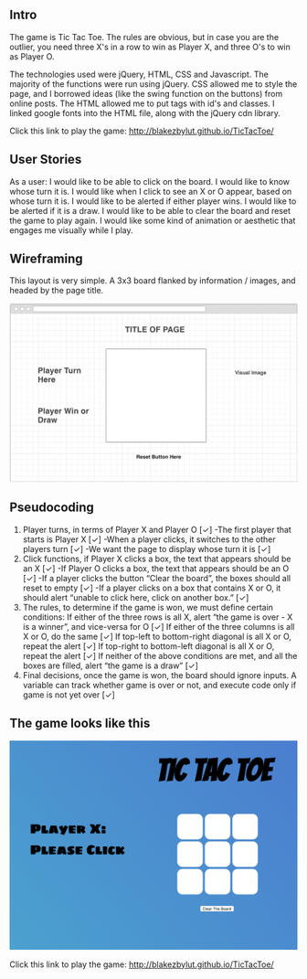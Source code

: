 ## Intro

The game is Tic Tac Toe. The rules are obvious, but in case you are the outlier, you need three X's in a row to win as Player X, and three O's to win as Player O.

The technologies used were jQuery, HTML, CSS and Javascript. The majority of the functions were run using jQuery. CSS allowed me to style the page, and I borrowed ideas (like the swing function on the buttons) from online posts. The HTML allowed me to put tags with id's and classes. I linked google fonts into the HTML file, along with the jQuery cdn library.

Click this link to play the game: http://blakezbylut.github.io/TicTacToe/

## User Stories

As a user:
I would like to be able to click on the board.
I would like to know whose turn it is.
I would like when I click to see an X or O appear, based on whose turn it is.
I would like to be alerted if either player wins.
I would like to be alerted if it is a draw.
I would like to be able to clear the board and reset the game to play again.
I would like some kind of animation or aesthetic that engages me visually while I play.

## Wireframing

This layout is very simple. A 3x3 board flanked by information / images, and headed by the page title.

![alt text](https://github.com/blakezbylut/TicTacToe/blob/gh-pages/wireframe.png)


## Pseudocoding
1. Player turns, in terms of Player X and Player O [✓]
   -The first player that starts is Player X [✓]
   -When a player clicks, it switches to the other players turn [✓]
   -We want the page to display whose turn it is [✓]
2. Click functions, if Player X clicks a box, the text that appears should be an X [✓]
  -If Player O clicks a box, the text that appears should be an O [✓]
  -If a player clicks the button “Clear the board”, the boxes should all reset to empty [✓]
  -If a player clicks on a box that contains X or O, it should alert “unable to click here, click on another box.” [✓]
3. The rules, to determine if the game is won, we must define certain conditions:
If either of the three rows is all X, alert “the game is over - X is a winner”, and vice-versa for O [✓]
If either of the three columns is all X or O, do the same [✓]
If top-left to bottom-right diagonal is all X or O, repeat the alert [✓]
If top-right to bottom-left diagonal is all X or O, repeat the alert [✓]
If neither of the above conditions are met, and all the boxes are filled, alert “the game is a draw” [✓]
4. Final decisions, once the game is won, the board should ignore inputs. A variable can track whether game is over or not, and execute code only if game is not yet over [✓]

## The game looks like this

![alt text](https://github.com/blakezbylut/TicTacToe/blob/gh-pages/screenshot.png)

Click this link to play the game: http://blakezbylut.github.io/TicTacToe/
